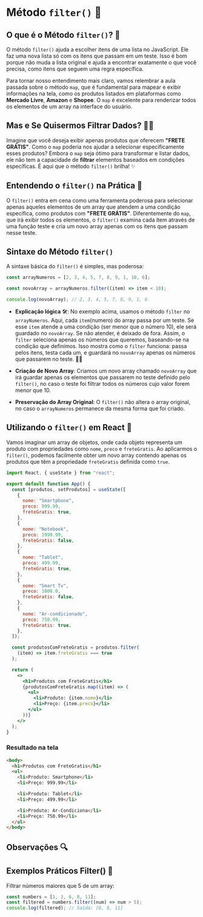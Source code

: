 # Método `filter()` 🚀

## O que é o Método `filter()`? 🤔

O método `filter()` ajuda a escolher itens de uma lista no JavaScript. Ele faz uma nova lista só com os itens que passam em um teste. Isso é bom porque não muda a lista original e ajuda a encontrar exatamente o que você precisa, como itens que seguem uma regra específica.

Para tornar nosso entendimento mais claro, vamos relembrar a aula passada sobre o método `map`, que é fundamental para mapear e exibir informações na tela, como os produtos listados em plataformas como **Mercado Livre**, **Amazon** e **Shopee**. O `map` é excelente para renderizar todos os elementos de um array na interface do usuário.

## Mas e Se Quisermos Filtrar Dados? 🤔💡

Imagine que você deseja exibir apenas produtos que oferecem **"FRETE GRÁTIS"**. Como o `map` poderia nos ajudar a selecionar especificamente esses produtos? Embora o `map` seja ótimo para transformar e listar dados, ele não tem a capacidade de **filtrar** elementos baseados em condições específicas. É aqui que o método `filter()` brilha! ✨

## Entendendo o `filter()` na Prática 🎯

O `filter()` entra em cena como uma ferramenta poderosa para selecionar apenas aqueles elementos de um array que atendem a uma condição específica, como produtos com **"FRETE GRÁTIS"**. Diferentemente do `map`, que irá exibir todos os elementos, o `filter()` examina cada item através de uma função teste e cria um novo array apenas com os itens que passam nesse teste.

## Sintaxe do Método `filter()`

A sintaxe básica do `filter()` é simples, mas poderosa:

```javascript
const arrayNumeros = [2, 3, 4, 5, 7, 8, 9, 1, 10, 6];

const novoArray = arrayNumeros.filter((item) => item < 10);

console.log(novoArray); // 2, 3, 4, 5, 7, 8, 9, 1, 6
```

- **Explicação lógica** 🛠️: No exemplo acima, usamos o método `filter` no `arrayNumeros`. Aqui, cada `item`(numero) do array passa por um teste. Se esse `item` atende a uma condição (ser menor que o número 10), ele será guardado no `novoArray`. Se não atender, é deixado de fora. Assim, o `filter` seleciona apenas os números que queremos, baseando-se na condição que definimos. Isso mostra como o `filter` funciona: passa pelos itens, testa cada um, e guardará no `novoArray` apenas os números que passarem no teste. 🎯✨

- **Criação de Novo Array**: Criamos um novo array chamado `novoArray` que irá guardar apenas os elementos que passarem no teste definido pelo `filter()`, no caso o teste foi filtrar todos os números cujo valor forem menor que 10.

- **Preservação do Array Original**: O `filter()` não altera o array original, no caso o `arrayNumeros` permanece da mesma forma que foi criado.

## Utilizando o `filter()` em React 🚀

Vamos imaginar um array de objetos, onde cada objeto representa um produto com propriedades como `nome`, `preco` e `freteGratis`. Ao aplicarmos o `filter()`, podemos facilmente obter um novo array contendo apenas os produtos que têm a propriedade `freteGratis` definida como `true`.

```jsx
import React, { useState } from "react";

export default function App() {
  const [produtos, setProdutos] = useState([
    {
      nome: "Smartphone",
      preco: 999.99,
      freteGratis: true,
    },
    {
      nome: "Notebook",
      preco: 1999.99,
      freteGratis: false,
    },
    {
      nome: "Tablet",
      preco: 499.99,
      freteGratis: true,
    },
    {
      nome: "Smart Tv",
      preco: 1000.0,
      freteGratis: false,
    },
    {
      nome: "Ar-condicionado",
      preco: 750.99,
      freteGratis: true,
    },
  ]);

  const produtosComFreteGratis = produtos.filter(
    (item) => item.freteGratis === true
  );

  return (
    <>
      <h1>Produtos com FreteGratis</h1>
      {produtosComFreteGratis.map((item) => (
        <ul>
          <li>Produto: {item.nome}</li>
          <li>Preço: {item.preco}</li>
        </ul>
      ))}
    </>
  );
}
```

### Resultado na tela

```html
<body>
  <h1>Produtos com FreteGratis</h1>
  <ul>
    <li>Produto: Smartphone</li>
    <li>Preço: 999.99</li>

    <li>Produto: Tablet</li>
    <li>Preço: 499.99</li>

    <li>Produto: Ar-Condiciona</li>
    <li>Preço: 750.99</li>
  </ul>
</body>
```

## Observações 🔍

## Exemplos Práticos Filter() 🌟

Filtrar números maiores que 5 de um array:

```javascript
const numbers = [1, 3, 6, 8, 11];
const filtered = numbers.filter((num) => num > 5);
console.log(filtered); // Saída: [6, 8, 11]
```
